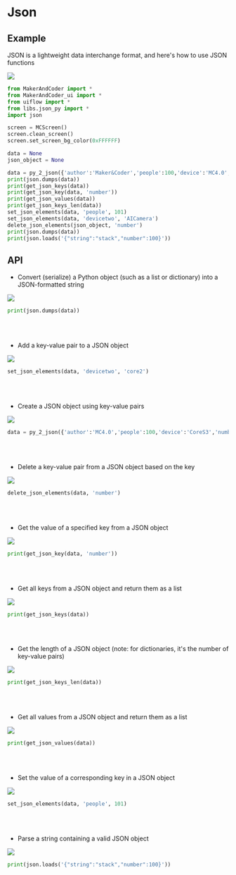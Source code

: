 # Json

## Example

JSON is a lightweight data interchange format, and here's how to use JSON functions


<img class="blockly_svg" src="https://makerandcoder.com/MCLab/blockly/generic/JSON/uiflow_block_example.svg"> 

```python
from MakerAndCoder import *
from MakerAndCoder_ui import *
from uiflow import *
from libs.json_py import *
import json

screen = MCScreen()
screen.clean_screen()
screen.set_screen_bg_color(0xFFFFFF)

data = None
json_object = None

data = py_2_json({'author':'Maker&Coder','people':100,'device':'MC4.0','number':'5'})
print(json.dumps(data))
print(get_json_keys(data))
print(get_json_key(data, 'number'))
print(get_json_values(data))
print(get_json_keys_len(data))
set_json_elements(data, 'people', 101)
set_json_elements(data, 'devicetwo', 'AICamera')
delete_json_elements(json_object, 'number')
print(json.dumps(data))
print(json.loads('{"string":"stack","number":100}'))
```

## API
- Convert (serialize) a Python object (such as a list or dictionary) into a JSON-formatted string
<img class="blockly_svg" src="https://makerandcoder.com/MCLab/blockly/generic/JSON/uiflow_block_dumps_json.svg"> 

```python
print(json.dumps(data))
```

<br><br>
- Add a key-value pair to a JSON object
<img class="blockly_svg" src="https://makerandcoder.com/MCLab/blockly/generic/JSON/uiflow_block_json_add_key_value.svg"> 

```python
set_json_elements(data, 'devicetwo', 'core2')
```

<br><br>
- Create a JSON object using key-value pairs
<img class="blockly_svg" src="https://makerandcoder.com/MCLab/blockly/generic/JSON/uiflow_block_json_create.svg"> 

```python
data = py_2_json({'author':'MC4.0','people':100,'device':'CoreS3','number':'5'})
```

<br><br>
- Delete a key-value pair from a JSON object based on the key
<img class="blockly_svg" src="https://makerandcoder.com/MCLab/blockly/generic/JSON/uiflow_block_json_del_key.svg"> 

```python
delete_json_elements(data, 'number')
```

<br><br>
- Get the value of a specified key from a JSON object
<img class="blockly_svg" src="https://makerandcoder.com/MCLab/blockly/generic/JSON/uiflow_block_json_get_key_value.svg"> 

```python
print(get_json_key(data, 'number'))
```

<br><br>
- Get all keys from a JSON object and return them as a list
<img class="blockly_svg" src="https://makerandcoder.com/MCLab/blockly/generic/JSON/uiflow_block_json_get_keys.svg"> 

```python
print(get_json_keys(data))
```

<br><br>
- Get the length of a JSON object (note: for dictionaries, it's the number of key-value pairs)
<img class="blockly_svg" src="https://makerandcoder.com/MCLab/blockly/generic/JSON/uiflow_block_json_get_keys_len.svg"> 

```python
print(get_json_keys_len(data))
```

<br><br>
- Get all values from a JSON object and return them as a list
<img class="blockly_svg" src="https://makerandcoder.com/MCLab/blockly/generic/JSON/uiflow_block_json_get_values.svg"> 

```python
print(get_json_values(data))
```

<br><br>
- Set the value of a corresponding key in a JSON object
<img class="blockly_svg" src="https://makerandcoder.com/MCLab/blockly/generic/JSON/uiflow_block_json_set_key_value.svg"> 

```python
set_json_elements(data, 'people', 101)
```

<br><br>
- Parse a string containing a valid JSON object
<img class="blockly_svg" src="https://makerandcoder.com/MCLab/blockly/generic/JSON/uiflow_block_variables_set.svg"> 

```python
print(json.loads('{"string":"stack","number":100}'))
```


